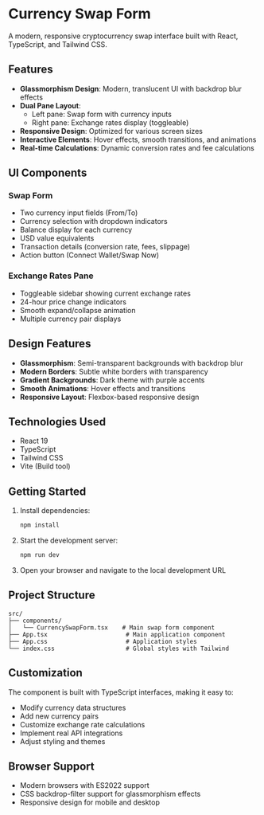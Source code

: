 # Currency Swap Form

A modern, responsive cryptocurrency swap interface built with React, TypeScript, and Tailwind CSS.

## Features

- **Glassmorphism Design**: Modern, translucent UI with backdrop blur effects
- **Dual Pane Layout**: 
  - Left pane: Swap form with currency inputs
  - Right pane: Exchange rates display (toggleable)
- **Responsive Design**: Optimized for various screen sizes
- **Interactive Elements**: Hover effects, smooth transitions, and animations
- **Real-time Calculations**: Dynamic conversion rates and fee calculations

## UI Components

### Swap Form
- Two currency input fields (From/To)
- Currency selection with dropdown indicators
- Balance display for each currency
- USD value equivalents
- Transaction details (conversion rate, fees, slippage)
- Action button (Connect Wallet/Swap Now)

### Exchange Rates Pane
- Toggleable sidebar showing current exchange rates
- 24-hour price change indicators
- Smooth expand/collapse animation
- Multiple currency pair displays

## Design Features

- **Glassmorphism**: Semi-transparent backgrounds with backdrop blur
- **Modern Borders**: Subtle white borders with transparency
- **Gradient Backgrounds**: Dark theme with purple accents
- **Smooth Animations**: Hover effects and transitions
- **Responsive Layout**: Flexbox-based responsive design

## Technologies Used

- React 19
- TypeScript
- Tailwind CSS
- Vite (Build tool)

## Getting Started

1. Install dependencies:
   ```bash
   npm install
   ```

2. Start the development server:
   ```bash
   npm run dev
   ```

3. Open your browser and navigate to the local development URL

## Project Structure

```
src/
├── components/
│   └── CurrencySwapForm.tsx    # Main swap form component
├── App.tsx                      # Main application component
├── App.css                      # Application styles
└── index.css                    # Global styles with Tailwind
```

## Customization

The component is built with TypeScript interfaces, making it easy to:
- Modify currency data structures
- Add new currency pairs
- Customize exchange rate calculations
- Implement real API integrations
- Adjust styling and themes

## Browser Support

- Modern browsers with ES2022 support
- CSS backdrop-filter support for glassmorphism effects
- Responsive design for mobile and desktop

